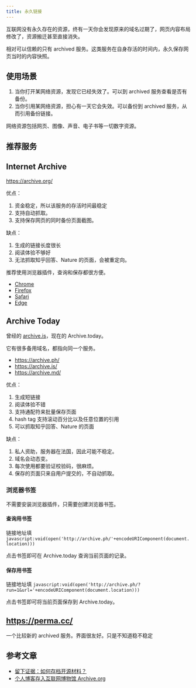 ```yaml
---
title: 永久链接
---
```



互联网没有永久存在的资源，终有一天你会发现原来的域名过期了，网页内容布局修改了，资源搬迁甚至直接消失。

相对可以信赖的只有 archived 服务。这类服务在自身存活的时间内，永久保存网页当时的内容快照。

## 使用场景

1. 当你打开某网络资源，发现它已经失效了。可以到 archived 服务查看是否有备份。
2. 当你引用某网络资源，担心有一天它会失效。可以备份到 archived 服务，从而引用备份链接。

网络资源包括网页、图像、声音、电子书等一切数字资源。

## 推荐服务

## Internet Archive

https://archive.org/

优点：

1. 资金稳定，所以该服务的存活时间最稳定
2. 支持自动抓取。
3. 支持保存网页的同时备份页面截图。

缺点：

1. 生成的链接长度很长
2. 阅读体验不够好
3. 无法抓取知乎回答、Nature 的页面，会被重定向。

推荐使用浏览器插件，查询和保存都很方便。

- [Chrome](https://chrome.google.com/webstore/detail/wayback-machine/fpnmgdkabkmnadcjpehmlllkndpkmiak)
- [Firefox](https://addons.mozilla.org/en-US/firefox/addon/wayback-machine_new/)
- [Safari](https://apps.apple.com/us/app/wayback-machine/id1472432422)
- [Edge](https://microsoftedge.microsoft.com/addons/detail/wayback-machine/kjmickeoogghaimmomagaghnogelpcpn)

## Archive Today

曾经的 [archive.is](https://www.wikiwand.com/zh/Archive.is)，现在的 Archive.today。

它有很多备用域名，都指向同一个服务。

- https://archive.ph/
- https://archive.is/
- https://archive.md/

优点：

1. 生成短链接
2. 阅读体验不错
3. 支持通配符来批量保存页面
4. hash tag 支持滚动百分比以及任意位置的引用
5. 可以抓取知乎回答、Nature 的页面

缺点：

1. 私人资助，服务器在法国，因此可能不稳定。
2. 域名会动态变。
3. 每次使用都要验证校验码，很麻烦。
4. 保存的页面只来自用户提交的，不自动抓取。

### 浏览器书签

不需要安装浏览器插件，只需要创建浏览器书签。

#### 查询用书签

链接地址填 `javascript:void(open('http://archive.ph/'+encodeURIComponent(document.location)))`

点击书签即可在 Archive.today 查询当前页面的记录。

#### 保存用书签

链接地址填 `javascript:void(open('http://archive.ph/?run=1&url='+encodeURIComponent(document.location)))`

点击书签即可将当前页面保存到 Archive.today。

## https://perma.cc/

一个比较新的 archived 服务。界面很友好。只是不知道稳不稳定

## 参考文章

- [留下证据：如何存档开源材料？](https://archive.ph/yuVm7)
- [个人博客存入互联网博物馆 Archive.org](https://archive.ph/9fgTy)
